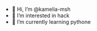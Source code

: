- 👋 Hi, I’m @kamelia-msh
- 👀 I’m interested in hack
- 🌱 I’m currently learning pythone
<!---
kamelia-msh/kamelia-msh is a ✨ special ✨ repository because its `README.md` (this file) appears on your GitHub profile.
You can click the Preview link to take a look at your changes.
--->
